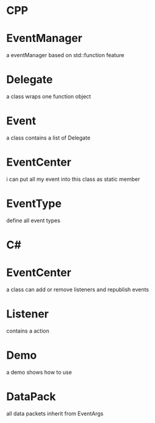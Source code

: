 # CPP
# EventManager
a eventManager based on std::function feature
# Delegate
a class wraps one function object
# Event
a class contains a list of Delegate
# EventCenter
i can put all my event into this class as static member
# EventType
define all event types
# C#
# EventCenter
a class can add or remove listeners and republish events
# Listener
contains a action
# Demo
a demo shows how to use
# DataPack
all data packets inherit from EventArgs 
